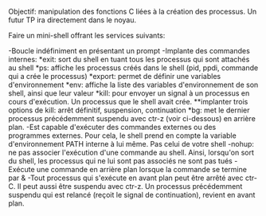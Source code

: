Objectif: manipulation des fonctions C liées à la création des processus. Un futur TP ira directement dans le noyau.

Faire un mini-shell offrant les services suivants:

-Boucle indéfiniment en présentant un prompt
-Implante des commandes internes:
*exit: sort du shell en tuant tous les processus qui sont attachés au shell
*ps: affiche les processus créés dans le shell (pid, ppdi, commande qui a crée le processus)
*export: permet de définir une variables d'environnement
*env: affiche la liste des variables d'environnement de son shell, ainsi que leur valeur
*kill: pour envoyer un signal à un processus en cours d'exécution. Un processus que le shell avait crée.
**implanter trois options de kill: arrêt définitif, suspension, continuation
*bg: met le dernier processus précédemment suspendu avec ctr-z (voir ci-dessous) en arrière plan.
-Est capable d'exécuter des commandes externes ou des programmes externes. Pour cela, le shell prend en compte la variable d'environnement PATH interne à lui même. Pas celui de votre shell
-nohup: ne pas associer l'exécution d'une commande au shell. Ainsi, lorsqu'on sort du shell, les processus qui ne lui sont pas associés ne sont pas tués
-Exécute une commande en arrière plan lorsque la commande se termine par &
-Tout processus qui s'exécute en avant plan peut être arrêté avec ctr-C. Il peut aussi être suspendu avec ctr-z. Un processus précédemment suspendu qui est relancé (reçoit le signal de continuation), revient en avant plan.
